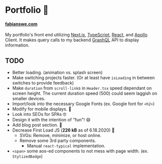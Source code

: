 # Portfolio 👀

#### [fabianswe.com](https://www.fabianswe.com)

 My portfolio's front end utilizing [Next.js](https://nextjs.org/), [TypeScript](https://www.typescriptlang.org/), [React](http://reactjs.org/), and [Apollo](http://apollographql.com/) Client. It makes query calls to my backend [GraphQL](http://graphql.org/) API to display information.

## TODO

* Better loading. (animation vs. splash screen)
* Make switching projects faster. (Or at least have `isLoading` in between switches to provide feedback)
* Make `duration` from `scroll-link`s in `Header.tsx` speed dependant on screen height. The current duration speed (500) could seem laggish on smaller devices.
* Import/look into the necessary Google Fonts (ex. Google font for `<h2>`)
* Modify for mobile displays. 📱
* Look into SEOs for SPAs 🤓
* Design it with the intention of "fun"! 😄
* Add blog post section. 📄
* Decrease First Load JS (**226 kB** as of 6.18.2020) 🐌
  * SVGs: Remove, minimize, or host online.
  * Remove some 3rd party components.
    * Manual `react-typical` implementation.
* `<span>` some aos-ed components to not mess with page width. (ex. `StylizedBadge`)
